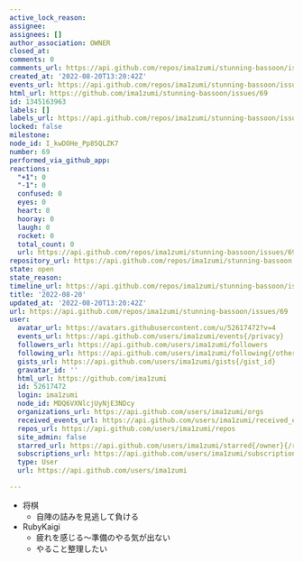 ```yaml
---
active_lock_reason: 
assignee: 
assignees: []
author_association: OWNER
closed_at: 
comments: 0
comments_url: https://api.github.com/repos/ima1zumi/stunning-bassoon/issues/69/comments
created_at: '2022-08-20T13:20:42Z'
events_url: https://api.github.com/repos/ima1zumi/stunning-bassoon/issues/69/events
html_url: https://github.com/ima1zumi/stunning-bassoon/issues/69
id: 1345163963
labels: []
labels_url: https://api.github.com/repos/ima1zumi/stunning-bassoon/issues/69/labels{/name}
locked: false
milestone: 
node_id: I_kwDOHe_Pp85QLZK7
number: 69
performed_via_github_app: 
reactions:
  "+1": 0
  "-1": 0
  confused: 0
  eyes: 0
  heart: 0
  hooray: 0
  laugh: 0
  rocket: 0
  total_count: 0
  url: https://api.github.com/repos/ima1zumi/stunning-bassoon/issues/69/reactions
repository_url: https://api.github.com/repos/ima1zumi/stunning-bassoon
state: open
state_reason: 
timeline_url: https://api.github.com/repos/ima1zumi/stunning-bassoon/issues/69/timeline
title: '2022-08-20'
updated_at: '2022-08-20T13:20:42Z'
url: https://api.github.com/repos/ima1zumi/stunning-bassoon/issues/69
user:
  avatar_url: https://avatars.githubusercontent.com/u/52617472?v=4
  events_url: https://api.github.com/users/ima1zumi/events{/privacy}
  followers_url: https://api.github.com/users/ima1zumi/followers
  following_url: https://api.github.com/users/ima1zumi/following{/other_user}
  gists_url: https://api.github.com/users/ima1zumi/gists{/gist_id}
  gravatar_id: ''
  html_url: https://github.com/ima1zumi
  id: 52617472
  login: ima1zumi
  node_id: MDQ6VXNlcjUyNjE3NDcy
  organizations_url: https://api.github.com/users/ima1zumi/orgs
  received_events_url: https://api.github.com/users/ima1zumi/received_events
  repos_url: https://api.github.com/users/ima1zumi/repos
  site_admin: false
  starred_url: https://api.github.com/users/ima1zumi/starred{/owner}{/repo}
  subscriptions_url: https://api.github.com/users/ima1zumi/subscriptions
  type: User
  url: https://api.github.com/users/ima1zumi

---
```

- 将棋
  - 自陣の詰みを見逃して負ける
- RubyKaigi
    - 疲れを感じる〜準備のやる気が出ない
    - やること整理したい